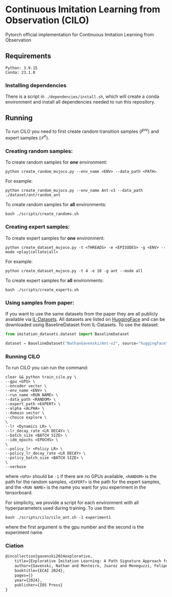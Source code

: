 # Continuous Imitation Learning from Observation (CILO)
Pytorch official implementation for Continuous Imitation Learning from Observation

## Requirements
```
Python: 3.9.15
Conda: 23.1.0
```

### Installing dependencies
There is a script in `./dependencies/install.sh`, which will create a conda environment and install all dependencies needed to run this repository.

## Running 

To run CILO you need to first create random transition samples ($I^{pre}$) and expert samples ($\mathcal{T}^e$).

### Creating random samples:

To create random samples for **one** environment:
```
python create_random_mujoco.py --env_name <ENV> --data_path <PATH>
```

For example:
```
python create_random_mujoco.py --env_name Ant-v3 --data_path ./dataset/ant/random_ant
```

To create random samples for **all** environments:
```
bash ./scripts/create_randoms.sh
```

### Creating expert samples:

To create expert samples for **one** environment:
```
python create_dataset_mujoco.py -t <THREADS> -e <EPISODES> -g <ENV> --mode <play|collate|all>
```

For example:
```
python create_dataset_mujoco.py -t 4 -e 10 -g ant --mode all
```

To create expert samples for **all** environments:
```
bash ./scripts/create_experts.sh
```

### Using samples from paper:
If you want to use the same datasets from the paper they are all publicly available via [IL-Datasets](https://github.com/NathanGavenski/IL-Datasets).
All datasets are listed on [HuggingFace](https://huggingface.co/collections/NathanGavenski/cilo-datasets-670e862c84a8c371ccb6ce2d) and can be downloaded using BaselineDataset from IL-Datasets.
To use the dataset:

```python
from imitation_datasets.dataset import BaselineDataset

dataset = BaselineDataset("NathanGavenski/Ant-v2", source="huggingface")
```

### Running CILO

To run CILO you can run the command:
```
clear && python train_cilo.py \
--gpu <GPU> \
--encoder vector \
--env_name <ENV> \
--run_name <RUN NAME> \
--data_path <RANDOM> \
--expert_path <EXPERT> \
--alpha <ALPHA> \
--domain vector \
--choice explore \
\
--lr <Dynamics LR> \
--lr_decay_rate <LR DECAY> \
--batch_size <BATCH SIZE> \
--idm_epochs <EPOCHS> \
\
--policy_lr <Policy LR> \
--policy_lr_decay_rate <LR DECAY> \
--policy_batch_size <BATCH SIZE> \
\
--verbose
```
where `<GPU>` should be `-1` if there are no GPUs available, `<RANDOM>` is the path for the random samples, `<EXPERT>` is the path for the expert samples, and the `<RUN NAME>` is the name you want for you experiment in the tensorboard.

For simplicity, we provide a script for each environment with all hyperparameters used during training. To use them:
```
bash ./scripts/cilo/cilo_ant.sh -1 experiment1
```
where the first argument is the gpu number and the second is the experiment name.

### Ciation
```latex
@incollection{gavenski2024explorative,
	title={Explorative Imitation Learning: A Path Signature Approach for Continuous Environments},
	author={Gavenski, Nathan and Monteiro, Juarez and Meneguzzi, Felipe and Luck, Michael and Rodrigues, Odinaldo},
	booktitle={ECAI 2024},
	pages={}
	year={2024},
	publisher={IOS Press}
}
```
